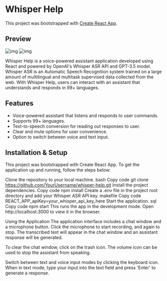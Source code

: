 # Whisper Help

This project was bootstrapped with [Create React App](https://github.com/facebook/create-react-app).


## Preview

![img](https://i.postimg.cc/0y2v2sPN/Screenshot-2023-05-31-at-7-50-50-PM.png) ![img](https://i.postimg.cc/76B7dDHT/Screenshot-2023-05-31-at-7-58-53-PM.png)


Whisper Help is a voice-powered assistant application developed using React and powered by OpenAI's Whisper ASR API and GPT-3.5 model. Whisper ASR is an Automatic Speech Recognition system trained on a large amount of multilingual and multitask supervised data collected from the web. With Whisper Help, users can interact with an assistant that understands and responds in 99+ languages.

## Features

- Voice-powered assistant that listens and responds to user commands.
- Supports 99+ languages.
- Text-to-speech conversion for reading out responses to user.
- Clear and mute options for user convenience.
- Option to switch between voice and text input.



## Installation & Setup
This project was bootstrapped with Create React App. To get the application up and running, follow the steps below:

Clone the repository to your local machine.
bash
Copy code
git clone https://github.com/YourUsername/whisper-help.git
Install the project dependencies.
Copy code
npm install
Create a .env file in the project root directory and add your Whisper ASR API key.
makefile
Copy code
REACT_APP_apiKey=your_whisper_api_key_here
Start the application.
sql
Copy code
npm start
This runs the app in the development mode. Open http://localhost:3000 to view it in the browser.

Using the Application
The application interface includes a chat window and a microphone button. Click the microphone to start recording, and again to stop. The transcribed text will appear in the chat window and an assistant response will be generated.

To clear the chat window, click on the trash icon. The volume icon can be used to stop the assistant from speaking.

Switch between text and voice input modes by clicking the keyboard icon. When in text mode, type your input into the text field and press 'Enter' to generate a response.

